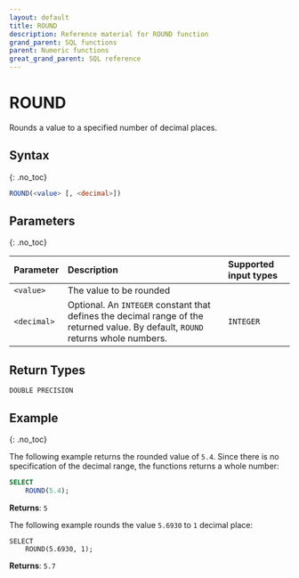 ```yaml
---
layout: default
title: ROUND
description: Reference material for ROUND function
grand_parent: SQL functions
parent: Numeric functions
great_grand_parent: SQL reference
---
```


# ROUND

Rounds a value to a specified number of decimal places.

## Syntax
{: .no_toc}

```sql
ROUND(<value> [, <decimal>])
```
## Parameters
{: .no_toc}

| Parameter | Description                                                                                                                   | Supported input types | 
| :--------- | :----------------------------------------------------------------------------------------------------------------------------- |:------| 
| `<value>`   | The value to be rounded       |
| `<decimal>`   | Optional. An `INTEGER` constant that defines the decimal range of the returned value. By default, `ROUND` returns whole numbers. | `INTEGER` | 

## Return Types
`DOUBLE PRECISION`

## Example
{: .no_toc}

The following example returns the rounded value of `5.4`. Since there is no specification of the decimal range, the functions returns a whole number: 
```sql
SELECT
    ROUND(5.4);
```

**Returns**: `5`

The following example rounds the value `5.6930` to `1` decimal place: 
```
SELECT
    ROUND(5.6930, 1);
```

**Returns**: `5.7`
